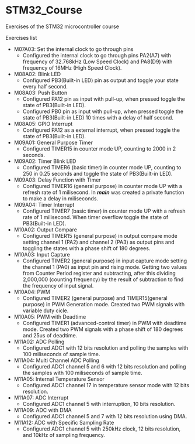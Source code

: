 # STM32_Course
Exercises of the STM32 microcontroller course

Exercises list

- M07A03: Set the internal clock to go through pins
  - Configured the internal clock to go through pins PA2(A7) with frequency of 32.768kHz (Low Speed Clock) and PA8(D9) with frequency of 16MHz (High Speed Clock).
- M08A02: Blink LED
  - Configured PB3(Built-in LED) pin as output and toggle your state every half second.
- M08A03: Push Button
  - Configured PA12 pin as input with pull-up, when pressed toggle the state of PB3(Built-in LED).
  - Configured PB0 pin as input with pull-up, when pressed toggle the state of PB3(Built-in LED) 10 times with a delay of half second.
- M08A05: GPIO Interrupt 
  - Configured PA12 as a external interrupt, when pressed toggle the state of PB3(Built-in LED).
- M09A01: General Purpose Timer
  - Configured TIMER15 in counter mode UP, counting to 2000 in 2 seconds.
- M09A02: Timer Blink LED
  - Configured TIMER6 (basic timer) in counter mode UP, counting to 250 in 0.25 seconds and toggle the state of PB3(Built-in LED).
- M09A03: Delay Function with Timer
  - Configured TIMER16 (general purpose) in counter mode UP with a refresh rate of 1 milisecond. In ***main*** was created a private function to make a delay in miliseconds.
- M09A04: Timer Interrupt
  - Configured TIMER7 (basic timer) in counter mode UP with a refresh rate of 1 milisecond. When timer overflow toggle the state of PB3(Built-in LED).
- M10A02: Output Compare
  - Configured TIMER15 (general purpose) in output compare mode setting channel 1 (PA2) and channel 2 (PA3) as output pins and toggling the states with a phase shift of 180 degrees.
- M10A03: Input Capture
  - Configured TIMER2 (general purpose) in input capture mode setting the channel 1 (PA0) as input pin and rising mode. Getting two values from Counter Period register and subtracting, after this dividing 2,000,000 (counting frequency) by the result of subtraction to find the frequency of input signal.
- M10A04: PWM
  - Configured TIMER2 (general purpose) and TIMER15(general purpose) in PWM Generation mode. Created two PWM signals with variable duty cicle.
- M10A05: PWM with Deadtime
  - Configured TIMER1 (advanced-control timer) in PWM with deadtime mode. Created two PWM signals with a phase shift of 180 degrees and 25us of deadtime.
- M11A02: ADC Polling
  - Configured ADC1 with 12 bits resolution and polling the samples with 100 miliseconds of sample time.
- M11A04: Multi Channel ADC Polling
  - Configured ADC1 channel 5 and 6 with 12 bits resolution and polling the samples with 100 miliseconds of sample time.
- M11A05: Internal Temperature Sensor
  - Configured ADC1 channel 17 in temperature sensor mode with 12 bits resolution.
- M11A07: ADC Interrupt
  - Configured ADC1 channel 5 with interruption, 10 bits resolution.
- M11A09: ADC with DMA
  - Configured ADC1 channel 5 and 7 with 12 bits resolution using DMA.
- M11A12: ADC with Specific Sampling Rate
  - Configured ADC1 channel 5 with 250kHz clock, 12 bits resolution, and 10kHz of sampling frequency. 